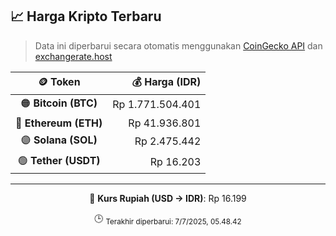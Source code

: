 

<!-- HARGA_KRIPTO -->
## 📈 Harga Kripto Terbaru

> Data ini diperbarui secara otomatis menggunakan [CoinGecko API](https://www.coingecko.com/) dan [exchangerate.host](https://exchangerate.host/)

<div align="center">

| 🪙 Token | 💰 Harga (IDR) |
|:------:|---------------:|
| 🟠 **Bitcoin (BTC)**   | Rp 1.771.504.401 |
| 🔵 **Ethereum (ETH)**  | Rp 41.936.801 |
| 🟣 **Solana (SOL)**    | Rp 2.475.442 |
| 🟢 **Tether (USDT)**   | Rp 16.203 |

---

💱 **Kurs Rupiah (USD → IDR)**: Rp 16.199

🕒 <sub>Terakhir diperbarui: 7/7/2025, 05.48.42</sub>

</div>
<!-- /HARGA_KRIPTO -->